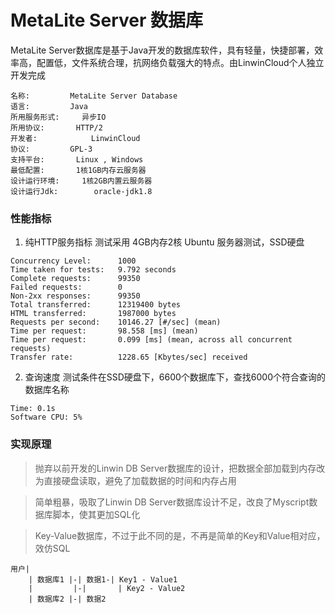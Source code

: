 # MetaLite Server 数据库

MetaLite Server数据库是基于Java开发的数据库软件，具有轻量，快捷部署，效率高，配置低，文件系统合理，抗网络负载强大的特点。由LinwinCloud个人独立开发完成

```
名称:			MetaLite Server Database
语言:			Java
所用服务形式:		异步IO
所用协议:		HTTP/2
开发者:			LinwinCloud
协议:			GPL-3
支持平台:		Linux , Windows
最低配置:		1核1GB内存云服务器
设计运行环境:		1核2GB内置云服务器
设计运行Jdk:		oracle-jdk1.8
```

### 性能指标
1. 纯HTTP服务指标
测试采用 4GB内存2核 Ubuntu 服务器测试，SSD硬盘
```
Concurrency Level:      1000
Time taken for tests:   9.792 seconds
Complete requests:      99350
Failed requests:        0
Non-2xx responses:      99350
Total transferred:      12319400 bytes
HTML transferred:       1987000 bytes
Requests per second:    10146.27 [#/sec] (mean)
Time per request:       98.558 [ms] (mean)
Time per request:       0.099 [ms] (mean, across all concurrent requests)
Transfer rate:          1228.65 [Kbytes/sec] received
```

2. 查询速度
测试条件在SSD硬盘下，6600个数据库下，查找6000个符合查询的数据库名称
```
Time: 0.1s
Software CPU: 5%
```

### 实现原理
> 抛弃以前开发的Linwin DB Server数据库的设计，把数据全部加载到内存改为直接硬盘读取，避免了加载数据的时间和内存占用

> 简单粗暴，吸取了Linwin DB Server数据库设计不足，改良了Myscript数据库脚本，使其更加SQL化

> Key-Value数据库，不过于此不同的是，不再是简单的Key和Value相对应，效仿SQL
```
用户|
    | 数据库1 |-| 数据1-| Key1 - Value1
    |         |-|       | Key2 - Value2	
    | 数据库2 |-| 数据2

```
